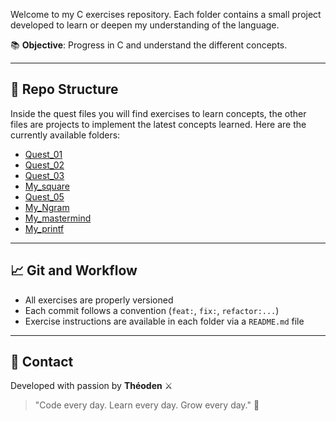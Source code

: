 Welcome to my C exercises repository.
Each folder contains a small project developed to learn or deepen my understanding of the language.

📚 **Objective**: Progress in C and understand the different concepts.

___

## 🚀 Repo Structure

Inside the quest files you will find exercises to learn concepts, the other files are projects to implement the latest concepts learned.
Here are the currently available folders:

- [Quest_01]()
- [Quest_02]()
- [Quest_03]()
- [My_square]()
- [Quest_05]()
- [My_Ngram]()
- [My_mastermind]()
- [My_printf]()

---

## 📈 Git and Workflow

- All exercises are properly versioned
- Each commit follows a convention (`feat:`, `fix:`, `refactor:...`)
- Exercise instructions are available in each folder via a `README.md` file

---

## 📣 Contact

Developed with passion by **Théoden** ⚔️  
> "Code every day. Learn every day. Grow every day." 💪
